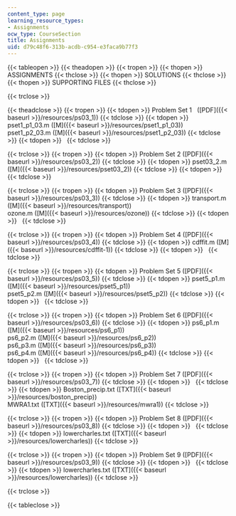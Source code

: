 ```yaml
---
content_type: page
learning_resource_types:
- Assignments
ocw_type: CourseSection
title: Assignments
uid: d79c48f6-313b-acdb-c954-e3faca9b77f3
---
```


{{< tableopen >}}
{{< theadopen >}}
{{< tropen >}}
{{< thopen >}}
ASSIGNMENTS
{{< thclose >}}
{{< thopen >}}
SOLUTIONS
{{< thclose >}}
{{< thopen >}}
SUPPORTING FILES
{{< thclose >}}

{{< trclose >}}

{{< theadclose >}}
{{< tropen >}}
{{< tdopen >}}
Problem Set 1   ([PDF]({{< baseurl >}}/resources/ps03_1))
{{< tdclose >}}
{{< tdopen >}}
pset1\_p1\_03.m ([M]({{< baseurl >}}/resources/pset1_p1_03))  
pset1\_p2\_03.m ([M]({{< baseurl >}}/resources/pset1_p2_03))
{{< tdclose >}}
{{< tdopen >}}
 
{{< tdclose >}}

{{< trclose >}}
{{< tropen >}}
{{< tdopen >}}
Problem Set 2 ([PDF]({{< baseurl >}}/resources/ps03_2))
{{< tdclose >}}
{{< tdopen >}}
pset03\_2.m ([M]({{< baseurl >}}/resources/pset03_2))
{{< tdclose >}}
{{< tdopen >}}
 
{{< tdclose >}}

{{< trclose >}}
{{< tropen >}}
{{< tdopen >}}
Problem Set 3 ([PDF]({{< baseurl >}}/resources/ps03_3))
{{< tdclose >}}
{{< tdopen >}}
transport.m ([M]({{< baseurl >}}/resources/transport))  
ozone.m ([M]({{< baseurl >}}/resources/ozone))
{{< tdclose >}}
{{< tdopen >}}
 
{{< tdclose >}}

{{< trclose >}}
{{< tropen >}}
{{< tdopen >}}
Problem Set 4 ([PDF]({{< baseurl >}}/resources/ps03_4))
{{< tdclose >}}
{{< tdopen >}}
cdffit.m ([M]({{< baseurl >}}/resources/cdffit-1))
{{< tdclose >}}
{{< tdopen >}}
 
{{< tdclose >}}

{{< trclose >}}
{{< tropen >}}
{{< tdopen >}}
Problem Set 5 ([PDF]({{< baseurl >}}/resources/ps03_5))
{{< tdclose >}}
{{< tdopen >}}
pset5\_p1.m ([M]({{< baseurl >}}/resources/pset5_p1))  
pset5\_p2.m ([M]({{< baseurl >}}/resources/pset5_p2))
{{< tdclose >}}
{{< tdopen >}}
 
{{< tdclose >}}

{{< trclose >}}
{{< tropen >}}
{{< tdopen >}}
Problem Set 6 ([PDF]({{< baseurl >}}/resources/ps03_6))
{{< tdclose >}}
{{< tdopen >}}
ps6\_p1.m ([M]({{< baseurl >}}/resources/ps6_p1))  
ps6\_p2.m ([M]({{< baseurl >}}/resources/ps6_p2))  
ps6\_p3.m ([M]({{< baseurl >}}/resources/ps6_p3))  
ps6\_p4.m ([M]({{< baseurl >}}/resources/ps6_p4))
{{< tdclose >}}
{{< tdopen >}}
 
{{< tdclose >}}

{{< trclose >}}
{{< tropen >}}
{{< tdopen >}}
Problem Set 7 ([PDF]({{< baseurl >}}/resources/ps03_7))
{{< tdclose >}}
{{< tdopen >}}
 
{{< tdclose >}}
{{< tdopen >}}
Boston\_precip.txt ([TXT]({{< baseurl >}}/resources/boston_precip))  
MWRA1.txt ([TXT]({{< baseurl >}}/resources/mwra1))
{{< tdclose >}}

{{< trclose >}}
{{< tropen >}}
{{< tdopen >}}
Problem Set 8 ([PDF]({{< baseurl >}}/resources/ps03_8))
{{< tdclose >}}
{{< tdopen >}}
 
{{< tdclose >}}
{{< tdopen >}}
lowercharles.txt ([TXT]({{< baseurl >}}/resources/lowercharles))
{{< tdclose >}}

{{< trclose >}}
{{< tropen >}}
{{< tdopen >}}
Problem Set 9 ([PDF]({{< baseurl >}}/resources/ps03_9))
{{< tdclose >}}
{{< tdopen >}}
 
{{< tdclose >}}
{{< tdopen >}}
lowercharles.txt ([TXT]({{< baseurl >}}/resources/lowercharles))
{{< tdclose >}}

{{< trclose >}}

{{< tableclose >}}